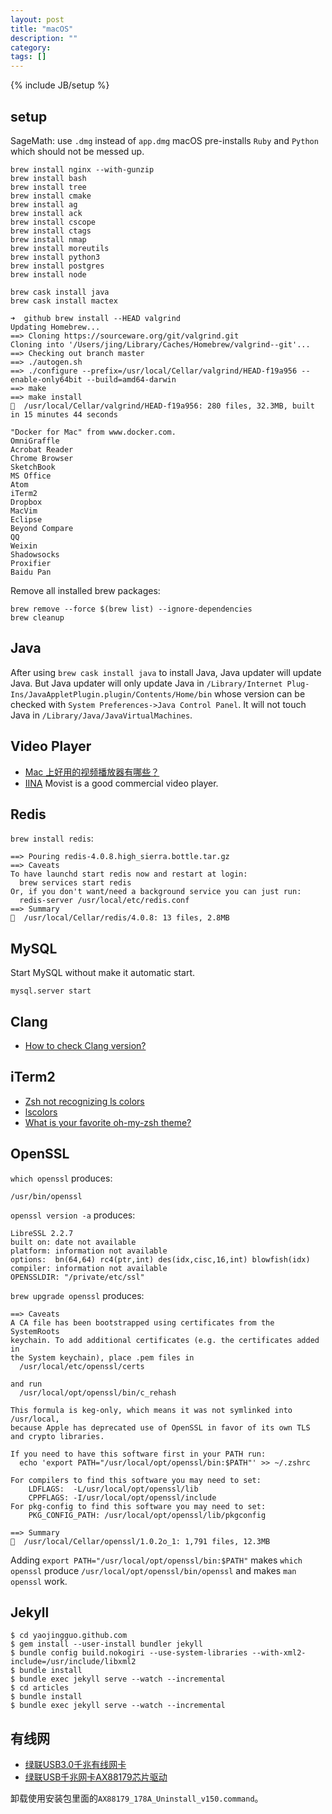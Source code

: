```yaml
---
layout: post
title: "macOS"
description: ""
category:
tags: []
---
```

{% include JB/setup %}

## setup
SageMath: use `.dmg` instead of `app.dmg`
macOS pre-installs `Ruby` and `Python` which should not be messed up.

```
brew install nginx --with-gunzip
brew install bash
brew install tree
brew install cmake
brew install ag
brew install ack
brew install cscope
brew install ctags
brew install nmap
brew install moreutils
brew install python3
brew install postgres
brew install node

brew cask install java
brew cask install mactex
```

```
➜  github brew install --HEAD valgrind
Updating Homebrew...
==> Cloning https://sourceware.org/git/valgrind.git
Cloning into '/Users/jing/Library/Caches/Homebrew/valgrind--git'...
==> Checking out branch master
==> ./autogen.sh
==> ./configure --prefix=/usr/local/Cellar/valgrind/HEAD-f19a956 --enable-only64bit --build=amd64-darwin
==> make
==> make install
🍺  /usr/local/Cellar/valgrind/HEAD-f19a956: 280 files, 32.3MB, built in 15 minutes 44 seconds
```

```
"Docker for Mac" from www.docker.com.
OmniGraffle
Acrobat Reader
Chrome Browser
SketchBook
MS Office
Atom
iTerm2
Dropbox
MacVim
Eclipse
Beyond Compare
QQ
Weixin
Shadowsocks
Proxifier
Baidu Pan
```

Remove all installed brew packages:
```
brew remove --force $(brew list) --ignore-dependencies  
brew cleanup
```

## Java
After using `brew cask install java` to install Java, Java updater will update Java. But Java updater will only update Java in
`/Library/Internet Plug-Ins/JavaAppletPlugin.plugin/Contents/Home/bin` whose version can be checked with `System Preferences->Java Control Panel`. It will
not touch Java in `/Library/Java/JavaVirtualMachines`.

## Video Player
- [Mac 上好用的视频播放器有哪些？](https://www.zhihu.com/question/19552878)
- [IINA](https://lhc70000.github.io/iina/)
Movist is a good commercial video player.

## Redis
`brew install redis`:
```
==> Pouring redis-4.0.8.high_sierra.bottle.tar.gz
==> Caveats
To have launchd start redis now and restart at login:
  brew services start redis
Or, if you don't want/need a background service you can just run:
  redis-server /usr/local/etc/redis.conf
==> Summary
🍺  /usr/local/Cellar/redis/4.0.8: 13 files, 2.8MB
```

## MySQL
Start MySQL without make it automatic start.
```
mysql.server start
```

## Clang
- [How to check Clang version?](https://stackoverflow.com/a/36000632/431698)

## iTerm2
- [Zsh not recognizing ls colors](https://superuser.com/questions/700406/zsh-not-recognizing-ls-colors)
- [lscolors](https://geoff.greer.fm/lscolors/)
- [What is your favorite oh-my-zsh theme?](https://www.quora.com/What-is-your-favorite-oh-my-zsh-theme)

## OpenSSL
`which openssl` produces:
```
/usr/bin/openssl
```

`openssl version -a` produces:
```
LibreSSL 2.2.7
built on: date not available
platform: information not available
options:  bn(64,64) rc4(ptr,int) des(idx,cisc,16,int) blowfish(idx)
compiler: information not available
OPENSSLDIR: "/private/etc/ssl"
```

`brew upgrade openssl` produces:

```
==> Caveats
A CA file has been bootstrapped using certificates from the SystemRoots
keychain. To add additional certificates (e.g. the certificates added in
the System keychain), place .pem files in
  /usr/local/etc/openssl/certs

and run
  /usr/local/opt/openssl/bin/c_rehash

This formula is keg-only, which means it was not symlinked into /usr/local,
because Apple has deprecated use of OpenSSL in favor of its own TLS and crypto libraries.

If you need to have this software first in your PATH run:
  echo 'export PATH="/usr/local/opt/openssl/bin:$PATH"' >> ~/.zshrc

For compilers to find this software you may need to set:
    LDFLAGS:  -L/usr/local/opt/openssl/lib
    CPPFLAGS: -I/usr/local/opt/openssl/include
For pkg-config to find this software you may need to set:
    PKG_CONFIG_PATH: /usr/local/opt/openssl/lib/pkgconfig

==> Summary
🍺  /usr/local/Cellar/openssl/1.0.2o_1: 1,791 files, 12.3MB
```

Adding `export PATH="/usr/local/opt/openssl/bin:$PATH"` makes `which openssl`
produce `/usr/local/opt/openssl/bin/openssl` and makes `man openssl` work.

## Jekyll
```
$ cd yaojingguo.github.com
$ gem install --user-install bundler jekyll
$ bundle config build.nokogiri --use-system-libraries --with-xml2-include=/usr/include/libxml2
$ bundle install
$ bundle exec jekyll serve --watch --incremental
$ cd articles
$ bundle install
$ bundle exec jekyll serve --watch --incremental
```


## 有线网
- [绿联USB3.0千兆有线网卡](https://item.jd.com/1751301.html)
- [绿联USB千兆网卡AX88179芯片驱动](http://www.lulian.cn/download/6-cn.html)

卸载使用安装包里面的`AX88179_178A_Uninstall_v150.command`。
